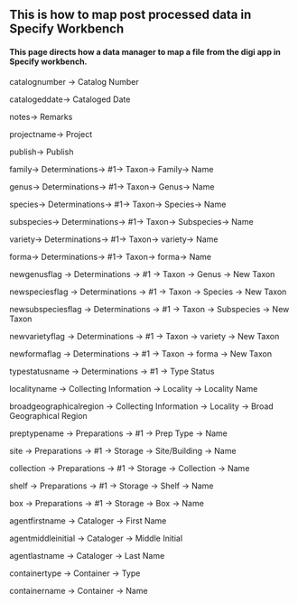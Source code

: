 ## This is how to map post processed data in Specify Workbench 
#### This page directs how a data manager to map a file from the digi app in Specify workbench.
catalognumber ->
Catalog Number

catalogeddate->
Cataloged Date

notes->
Remarks


projectname->
Project


publish->
Publish




family->
Determinations->
#1->
Taxon->
Family->
Name


genus->
Determinations->
#1->
Taxon->
Genus->
Name


species->
Determinations->
#1->
Taxon->
Species->
Name


subspecies->
Determinations->
#1->
Taxon->
Subspecies->
Name


variety->
Determinations->
#1->
Taxon->
variety->
Name


forma->
Determinations->
#1->
Taxon->
forma->
Name

newgenusflag ->
Determinations ->
#1 ->
Taxon ->
Genus ->
New Taxon 
 
newspeciesflag ->
Determinations ->
#1 ->
Taxon ->
Species ->
New Taxon 
 
newsubspeciesflag ->
Determinations ->
#1 ->
Taxon ->
Subspecies ->
New Taxon 
 
newvarietyflag ->
Determinations ->
#1 ->
Taxon ->
variety ->
New Taxon 
 
newformaflag ->
Determinations ->
#1 ->
Taxon ->
forma ->
New Taxon

typestatusname ->
Determinations ->
#1 ->
Type Status 
 
localityname ->
Collecting Information ->
Locality ->
Locality Name 
 
broadgeographicalregion ->
Collecting Information ->
Locality ->
Broad Geographical Region 
 
preptypename ->
Preparations ->
#1 ->
Prep Type ->
Name 
 
site ->
Preparations ->
#1 ->
Storage ->
Site/Building ->
Name 
 
collection ->
Preparations ->
#1 ->
Storage ->
Collection ->
Name 

shelf ->
Preparations ->
#1 ->
Storage ->
Shelf ->
Name 
 
box ->
Preparations ->
#1 ->
Storage ->
Box ->
Name 
 
agentfirstname ->
Cataloger ->
First Name 
 
agentmiddleinitial ->
Cataloger ->
Middle Initial 
 
agentlastname ->
Cataloger ->
Last Name

containertype -> Container -> Type

containername -> Container -> Name
 

